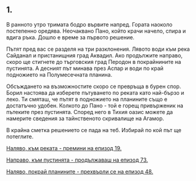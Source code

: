 ## 1.

В ранното утро тримата бодро вървите напред. Гората наоколо
постепенно оредява. Неочаквано Пано, който крачи начело, спира и
вдига ръка. Дошло е време за първото решение.

Пътят пред вас се разделя на три разклонения. Лявото води към
река Сайданал и пристанищния град Аквадил. Ако продължите
направо, скоро ще стигнете до търговския град Перодон в
покрайнините на пустинята. А десният път минава през Аспар и води
по край подножието на Полумесечната планина.

Обсъждането на възможностите скоро се превръща в бурен спор.
Борил настоява да изберете пътуването по реката като най-бързо и
леко. Ти смяташ, че пътят в подножието на планините също е
достатъчно удобен. Колкото до Пано - той е горещ привърженик на
пътеките през пустинята. Според него в Тихия оазис можете да
намерите сведения за тайнственото скривалище на Агамор.

В крайна сметка решението се пада на теб. Избирай по кой път ще
потеглите.

[Наляво, към реката - премини на епизод 19.](./19)

[Направо, към пустинята - продължаваш на епизод 73.](./73)

[Наляво, покрай планините - прехвърли се на епизод 48.](./48)
